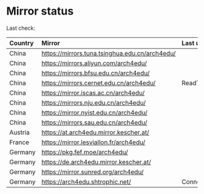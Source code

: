 <script src="./time.js"></script>
# Mirror status
Last check: <script type="text/javascript">localize(1753799444.1096232);</script>

|Country|Mirror|Last update|
|:------|:-----|:----------|
|China|https://mirrors.tuna.tsinghua.edu.cn/arch4edu/|<script type="text/javascript">localize(1753772060);</script>|
|China|https://mirrors.aliyun.com/arch4edu/|<script type="text/javascript">localize(1753728631);</script>|
|China|https://mirrors.bfsu.edu.cn/arch4edu/|<script type="text/javascript">localize(1753772060);</script>|
|China|https://mirrors.cernet.edu.cn/arch4edu/|ReadTimeout|
|China|https://mirror.iscas.ac.cn/arch4edu/|<script type="text/javascript">localize(1753772060);</script>|
|China|https://mirrors.nju.edu.cn/arch4edu/|<script type="text/javascript">localize(1753728631);</script>|
|China|https://mirror.nyist.edu.cn/arch4edu/|<script type="text/javascript">localize(1753728631);</script>|
|China|https://mirrors.sau.edu.cn/arch4edu/|<script type="text/javascript">localize(1753641990);</script>|
|Austria|https://at.arch4edu.mirror.kescher.at/|<script type="text/javascript">localize(1753772060);</script>|
|France|https://mirror.lesviallon.fr/arch4edu/|<script type="text/javascript">localize(1753772060);</script>|
|Germany|https://pkg.fef.moe/arch4edu/|<script type="text/javascript">localize(1753772060);</script>|
|Germany|https://de.arch4edu.mirror.kescher.at/|<script type="text/javascript">localize(1753772060);</script>|
|Germany|https://mirror.sunred.org/arch4edu/|<script type="text/javascript">localize(1753772060);</script>|
|Germany|https://arch4edu.shtrophic.net/|ConnectionError|

<script src="./tablefilter/tablefilter.js"></script>
<script src="./table.js"></script>